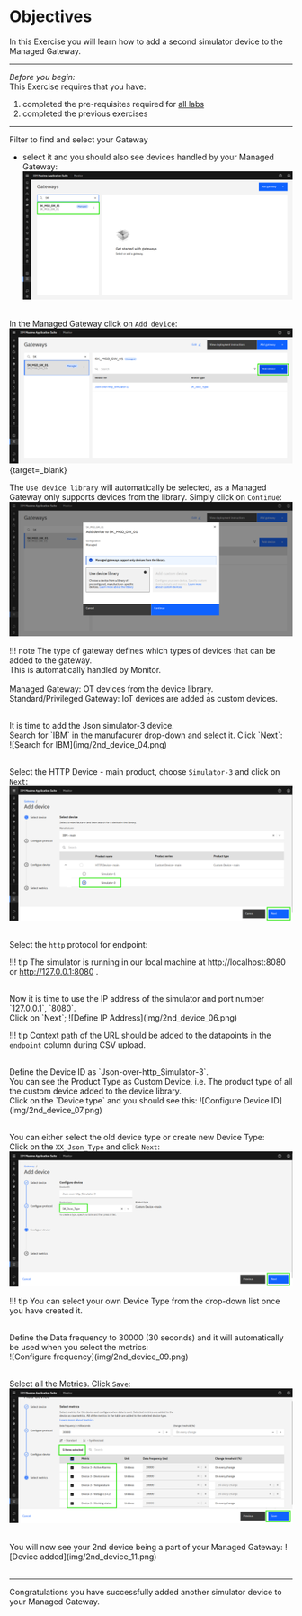 # Objectives
In this Exercise you will learn how to add a second simulator device to the Managed Gateway.</br>

---
*Before you begin:*  
This Exercise requires that you have:

1. completed the pre-requisites required for [all labs](prereqs.md)
2. completed the previous exercises
 
---

Filter to find and select your Gateway </br>
- select it and you should also see devices handled by your Managed Gateway:</br>
![View your Managed Gateway](img/2nd_device_01.png)</br></br>

In the Managed Gateway click on `Add device`:</br>
[![Add device]][Add device]{target=_blank}</br>

The `Use device library` will automatically be selected, as a Managed Gateway only supports devices from the library. Simply click on `Continue`:  
[![Use device library]][Use device library]

!!! note
    The type of gateway defines which types of devices that can be added to the gateway.</br>
    This is automatically handled by Monitor.</br></br>
    Managed Gateway: OT devices from the device library.</br>
    Standard/Privileged Gateway: IoT devices are added as custom devices.</br>

</br>
It is time to add the Json simulator-3 device.</br>
Search for `IBM` in the manufacurer drop-down and select it. Click `Next`:</br>
![Search for IBM](img/2nd_device_04.png)</br></br>

Select the HTTP Device - main product, choose `Simulator-3` and click on `Next`:</br>
![Select Simulator-3](img/2nd_device_05.png)</br></br>

Select the `http` protocol for endpoint:</br>

!!! tip 
    The simulator is running in our local machine at http://localhost:8080 or http://127.0.0.1:8080 .</br>

</br>
Now it is time to use the IP address of the simulator and  port number `127.0.0.1`, `8080`.</br>
Click on `Next`;
![Define IP Address](img/2nd_device_06.png)

!!! tip 
    Context path of the URL should be added to the datapoints in the `endpoint` column during CSV upload.</br>

</br>
Define the Device ID as `Json-over-http_Simulator-3`.</br>
You can see the Product Type as Custom Device, i.e. The product type of all the custom device added to the device library.</br>
Click on the `Device type` and you should see this:
![Configure Device ID](img/2nd_device_07.png)</br></br>

You can either select the old device type or create new Device Type:</br>
Click on the `XX_Json_Type` and click `Next`:
![Configure Device type](img/2nd_device_08.png)

!!! tip 
    You can select your own Device Type from the drop-down list once you have created it.</br>

</br>
Define the Data frequency to 30000 (30 seconds) and it will automatically be used when you select the metrics:</br>
![Configure frequency](img/2nd_device_09.png)</br></br>

Select all the Metrics. Click `Save`:
![Select data points](img/2nd_device_10.png)

</br>
You will now see your 2nd device being a part of your Managed Gateway:
![Device added](img/2nd_device_11.png)</br></br>

---
Congratulations you have successfully added another simulator device to your Managed Gateway.</br>

[Add device]: img/2nd_device_02.png
[Use device library]: img/2nd_device_03.png